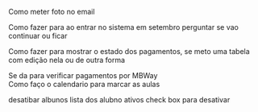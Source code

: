 Como meter foto no email

Como fazer para ao entrar no sistema em setembro perguntar se vao continuar ou ficar

Como fazer para mostrar o estado dos pagamentos, se meto uma tabela com edição nela ou de outra forma

Se da para verificar pagamentos por MBWay   
Como faço o calendario para marcar as aulas

desatibar albunos lista dos alubno ativos check box para desativar